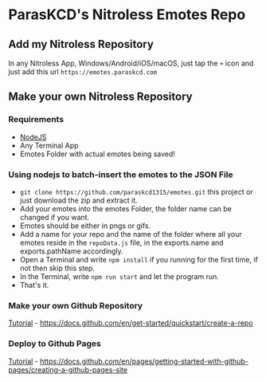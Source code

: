 # ParasKCD's Nitroless Emotes Repo

## Add my Nitroless Repository
In any Nitroless App, Windows/Android/iOS/macOS, just tap the `+` icon and just add this url `https://emotes.paraskcd.com`

## Make your own Nitroless Repository

### Requirements 
- [NodeJS](#https://nodejs.org/)
- Any Terminal App
- Emotes Folder with actual emotes being saved!

### Using nodejs to batch-insert the emotes to the JSON File

- `git clone https://github.com/paraskcd1315/emotes.git` this project or just download the zip and extract it.
- Add your emotes into the emotes Folder, the folder name can be changed if you want.
- Emotes should be either in pngs or gifs.
- Add a name for your repo and the name of the folder where all your emotes reside in the `repoData.js` file, in the exports.name and exports.pathName accordingly.
- Open a Terminal and write `npm install` if you running for the first time, if not then skip this step.
- In the Terminal, write `npm run start` and let the program run.
- That's it.

### Make your own Github Repository

[Tutorial](#https://docs.github.com/en/get-started/quickstart/create-a-repo) - https://docs.github.com/en/get-started/quickstart/create-a-repo

### Deploy to Github Pages

[Tutorial](#https://docs.github.com/en/pages/getting-started-with-github-pages/creating-a-github-pages-site) - https://docs.github.com/en/pages/getting-started-with-github-pages/creating-a-github-pages-site

